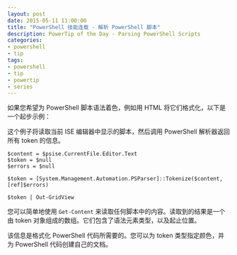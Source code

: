 ```yaml
---
layout: post
date: 2015-05-11 11:00:00
title: "PowerShell 技能连载 - 解析 PowerShell 脚本"
description: PowerTip of the Day - Parsing PowerShell Scripts
categories:
- powershell
- tip
tags:
- powershell
- tip
- powertip
- series
---
```

如果您希望为 PowerShell 脚本语法着色，例如用 HTML 将它们格式化，以下是一个起步示例：

这个例子将读取当前 ISE 编辑器中显示的脚本，然后调用 PowerShell 解析器返回所有 token 的信息。

    $content = $psise.CurrentFile.Editor.Text
    $token = $null
    $errors = $null

    $token = [System.Management.Automation.PSParser]::Tokenize($content, [ref]$errors)

    $token | Out-GridView

您可以简单地使用 `Get-Content` 来读取任何脚本中的内容。读取到的结果是一个由 token 对象组成的数组。它们包含了语法元素类型，以及起止位置。

该信息是格式化 PowerShell 代码所需要的。您可以为 token 类型指定颜色，并为 PowerShell 代码创建自己的文档。

<!--本文国际来源：[Parsing PowerShell Scripts](http://community.idera.com/powershell/powertips/b/tips/posts/parsing-powershell-scripts)-->
